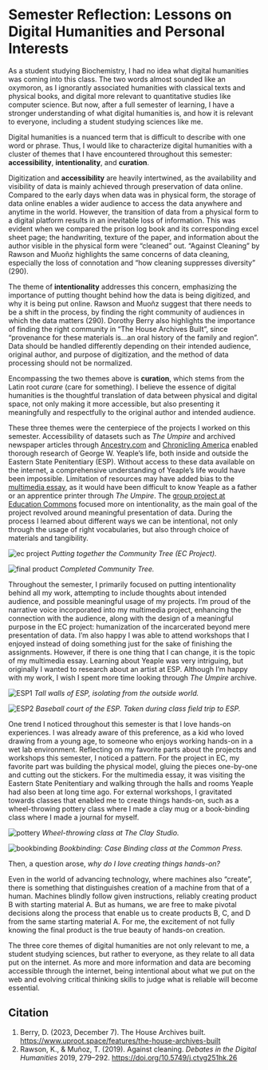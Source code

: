 # Semester Reflection: Lessons on Digital Humanities and Personal Interests

As a student studying Biochemistry, I had no idea what digital humanities was coming into this class. The two words almost sounded like an oxymoron, as I ignorantly associated humanities with classical texts and physical books, and digital more relevant to quantitative studies like computer science. But now, after a full semester of learning, I have a stronger understanding of what digital humanities is, and how it is relevant to everyone, including a student studying sciences like me. 

Digital humanities is a nuanced term that is difficult to describe with one word or phrase. Thus, I would like to characterize digital humanities with a cluster of themes that I have encountered throughout this semester: **accessibility**, **intentionality**, and **curation**. 

Digitization and **accessibility** are heavily intertwined, as the availability and visibility of data is mainly achieved through preservation of data online. Compared to the early days when data was in physical form, the storage of data online enables a wider audience to access the data anywhere and anytime in the world. However, the transition of data from a physical form to a digital platform results in an inevitable loss of information. This was evident when we compared the prison log book and its corresponding excel sheet page; the handwriting, texture of the paper, and information about the author visible in the physical form were “cleaned” out. “Against Cleaning” by Rawson and Muoñz highlights the same concerns of data cleaning, especially the loss of connotation and “how cleaning suppresses diversity” (290).

The theme of **intentionality** addresses this concern, emphasizing the importance of putting thought behind how the data is being digitized, and why it is being put online. Rawson and Muoñz suggest that there needs to be a shift in the process, by finding the right community of audiences in which the data matters (290). Dorothy Berry also highlights the importance of finding the right community in “The House Archives Built”, since “provenance for these materials is…an oral history of the family and region”. Data should be handled differently depending on their intended audience, original author, and purpose of digitization, and the method of data processing should not be normalized. 

Encompassing the two themes above is **curation**, which stems from the Latin root *curare* (care for something). I believe the essence of digital humanities is the thoughtful translation of data between physical and digital space, not only making it more accessible, but also presenting it meaningfully and respectfully to the original author and intended audience. 

These three themes were the centerpiece of the projects I worked on this semester. Accessibility of datasets such as *The Umpire* and archived newspaper articles through [Ancestry.com](https://franklin.library.upenn.edu/catalog/FRANKLIN_9942524713503681) and [Chronicling America](https://chroniclingamerica.loc.gov/?&loclr=reclnk#tab=tab_advanced_search) enabled thorough research of George W. Yeaple’s life, both inside and outside the Eastern State Penitentiary (ESP). Without access to these data available on the internet, a comprehensive understanding of Yeaple’s life would have been impossible. Limitation of resources may have added bias to the [multimedia essay](https://printinginprisons.org/blog/kimh/), as it would have been difficult to know Yeaple as a father or an apprentice printer through *The Umpire*. The [group project at Education Commons](https://hhannahk.github.io/ec_reflection.html) focused more on intentionality, as the main goal of the project revolved around meaningful presentation of data. During the process I learned about different ways we can be intentional, not only through the usage of right vocabularies, but also through choice of materials and tangibility. 

![ec project](ECproject.png) 
*Putting together the Community Tree (EC Project).*

![final product](FinalProduct1.png) 
*Completed Community Tree.*

Throughout the semester, I primarily focused on putting intentionality behind all my work, attempting to include thoughts about intended audience, and possible meaningful usage of my projects. I’m proud of the narrative voice incorporated into my multimedia project, enhancing the connection with the audience, along with the design of a meaningful purpose in the EC project:  humanization of the incarcerated beyond mere presentation of data. I’m also happy I was able to attend workshops that I enjoyed instead of doing something just for the sake of finishing the assignments. However, if there is one thing that I can change, it is the topic of my multimedia essay. Learning about Yeaple was very intriguing, but originally I wanted to research about an artist at ESP. Although I’m happy with my work, I wish I spent more time looking through *The Umpire* archive. 

![ESP1](ESP1.png) 
*Tall walls of ESP, isolating from the outside world.*

![ESP2](ESP2.png) 
*Baseball court of the ESP. Taken during class field trip to ESP.*

One trend I noticed throughout this semester is that I love hands-on experiences. I was already aware of this preference, as a kid who loved drawing from a young age, to someone who enjoys working hands-on in a wet lab environment. Reflecting on my favorite parts about the projects and workshops this semester, I noticed a pattern. For the project in EC, my favorite part was building the physical model, gluing the pieces one-by-one and cutting out the stickers. For the multimedia essay, it was visiting the Eastern State Penitentiary and walking through the halls and rooms Yeaple had also been at long time ago. For external workshops, I gravitated towards classes that enabled me to create things hands-on, such as a wheel-throwing pottery class where I made a clay mug or a book-binding class where I made a journal for myself. 

![pottery](pottery.png) 
*Wheel-throwing class at The Clay Studio.*

![bookbinding](bookbinding.png) 
*Bookbinding: Case Binding class at the Common Press.*

Then, a question arose, *why do I love creating things hands-on?*

Even in the world of advancing technology, where machines also “create”, there is something that distinguishes creation of a machine from that of a human. Machines blindly follow given instructions, reliably creating product B with starting material A. But as humans, we are free to make pivotal decisions along the process that enable us to create products B, C, and D from the same starting material A. For me, the excitement of not fully knowing the final product is the true beauty of hands-on creation. 

The three core themes of digital humanities are not only relevant to me, a student studying sciences, but rather to everyone, as they relate to all data put on the internet. As more and more information and data are becoming accessible through the internet, being intentional about what we put on the web and evolving critical thinking skills to judge what is reliable will become essential.

## Citation
1. Berry, D. (2023, December 7). The House Archives built. https://www.uproot.space/features/the-house-archives-built
2. Rawson, K., & Muñoz, T. (2019). Against cleaning. *Debates in the Digital Humanities* 2019, 279–292. https://doi.org/10.5749/j.ctvg251hk.26 

